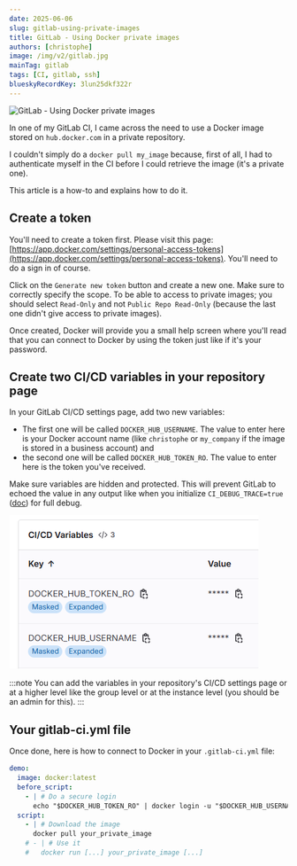 ```yaml
---
date: 2025-06-06
slug: gitlab-using-private-images
title: GitLab - Using Docker private images
authors: [christophe]
image: /img/v2/gitlab.jpg
mainTag: gitlab
tags: [CI, gitlab, ssh]
blueskyRecordKey: 3lun25dkf322r
---
```

![GitLab - Using Docker private images](/img/v2/gitlab.jpg)

In one of my GitLab CI, I came across the need to use a Docker image stored on `hub.docker.com` in a private repository.

I couldn't simply do a `docker pull my_image` because, first of all, I had to authenticate myself in the CI before I could retrieve the image (it's a private one).

This article is a how-to and explains how to do it.

<!-- truncate -->

## Create a token

You'll need to create a token first. Please visit this page: [https://app.docker.com/settings/personal-access-tokens](https://app.docker.com/settings/personal-access-tokens). You'll need to do a sign in of course.

Click on the `Generate new token` button and create a new one. Make sure to correctly specify the scope. To be able to access to private images; you should select `Read-Only` and not `Public Repo Read-Only` (because the last one didn't give access to private images).

Once created, Docker will provide you a small help screen where you'll read that you can connect to Docker by using the token just like if it's your password.

## Create two CI/CD variables in your repository page

In your GitLab CI/CD settings page, add two new variables:

* The first one will be called `DOCKER_HUB_USERNAME`. The value to enter here is your Docker account name (like `christophe` or `my_company` if the image is stored in a business account) and
* the second one will be called `DOCKER_HUB_TOKEN_RO`. The value to enter here is the token you've received.

Make sure variables are hidden and protected. This will prevent GitLab to echoed the value in any output like when you initialize `CI_DEBUG_TRACE=true` ([doc](https://docs.gitlab.com/ci/variables/variables_troubleshooting/#enable-debug-logging)) for full debug.

![The two variables have been created](./images/variables.png)

:::note
You can add the variables in your repository's CI/CD settings page or at a higher level like the group level or at the instance level (you should be an admin for this).
:::

## Your gitlab-ci.yml file

Once done, here is how to connect to Docker in your `.gitlab-ci.yml` file:

<Snippet filename=".gitlab-ci.yml">

```yaml
demo:
  image: docker:latest
  before_script:
    - | # Do a secure login
      echo "$DOCKER_HUB_TOKEN_RO" | docker login -u "$DOCKER_HUB_USERNAME" --password-stdin
  script:
    - | # Download the image
      docker pull your_private_image
    # - | # Use it
    #   docker run [...] your_private_image [...]
```

</Snippet>
